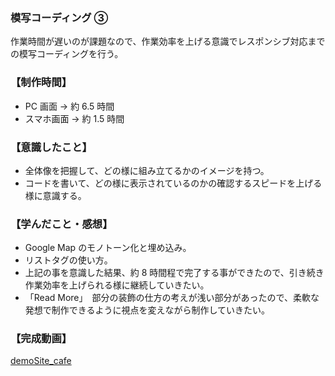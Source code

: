 ### 模写コーディング ③

作業時間が遅いのが課題なので、作業効率を上げる意識でレスポンシブ対応までの模写コーディングを行う。

### 【制作時間】
- PC 画面 → 約 6.5 時間
- スマホ画面 → 約 1.5 時間

### 【意識したこと】
- 全体像を把握して、どの様に組み立てるかのイメージを持つ。
- コードを書いて、どの様に表示されているのかの確認するスピードを上げる様に意識する。

### 【学んだこと・感想】
- Google Map のモノトーン化と埋め込み。
- リストタグの使い方。
- 上記の事を意識した結果、約 8 時間程で完了する事ができたので、引き続き作業効率を上げられる様に継続していきたい。
- 「Read More」　部分の装飾の仕方の考えが浅い部分があったので、柔軟な発想で制作できるように視点を変えながら制作していきたい。

### 【完成動画】

[demoSite_cafe](https://youtu.be/sCIu_w36CoU)
